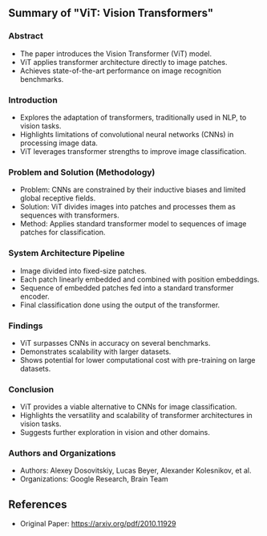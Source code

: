 ## Summary of "ViT: Vision Transformers"

### Abstract
- The paper introduces the Vision Transformer (ViT) model.
- ViT applies transformer architecture directly to image patches.
- Achieves state-of-the-art performance on image recognition benchmarks.

### Introduction
- Explores the adaptation of transformers, traditionally used in NLP, to vision tasks.
- Highlights limitations of convolutional neural networks (CNNs) in processing image data.
- ViT leverages transformer strengths to improve image classification.

### Problem and Solution (Methodology)
- Problem: CNNs are constrained by their inductive biases and limited global receptive fields.
- Solution: ViT divides images into patches and processes them as sequences with transformers.
- Method: Applies standard transformer model to sequences of image patches for classification.

### System Architecture Pipeline
- Image divided into fixed-size patches.
- Each patch linearly embedded and combined with position embeddings.
- Sequence of embedded patches fed into a standard transformer encoder.
- Final classification done using the output of the transformer.

### Findings
- ViT surpasses CNNs in accuracy on several benchmarks.
- Demonstrates scalability with larger datasets.
- Shows potential for lower computational cost with pre-training on large datasets.

### Conclusion
- ViT provides a viable alternative to CNNs for image classification.
- Highlights the versatility and scalability of transformer architectures in vision tasks.
- Suggests further exploration in vision and other domains.

### Authors and Organizations
- Authors: Alexey Dosovitskiy, Lucas Beyer, Alexander Kolesnikov, et al.
- Organizations: Google Research, Brain Team

## References
- Original Paper: https://arxiv.org/pdf/2010.11929